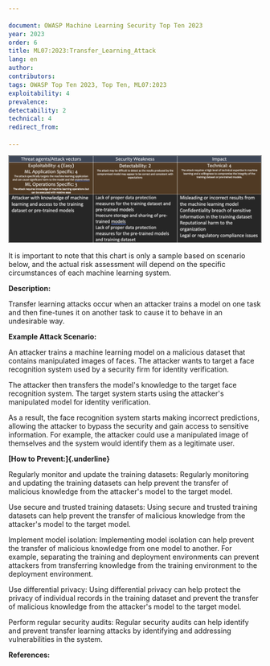 ```yaml
---

document: OWASP Machine Learning Security Top Ten 2023
year: 2023
order: 6
title: ML07:2023:Transfer_Learning_Attack
lang: en
author:
contributors:
tags: OWASP Top Ten 2023, Top Ten, ML07:2023
exploitability: 4
prevalence:
detectability: 2
technical: 4
redirect_from:

---
```


![ML07-chart](/assets/images/ML07-chart.png)


It is important to note that this chart is only a sample based on
scenario below, and the actual risk assessment will depend on the
specific circumstances of each machine learning system.

**Description:**

Transfer learning attacks occur when an attacker trains a model on one
task and then fine-tunes it on another task to cause it to behave in an
undesirable way.

**Example Attack Scenario:**

An attacker trains a machine learning model on a malicious dataset that
contains manipulated images of faces. The attacker wants to target a
face recognition system used by a security firm for identity
verification.

The attacker then transfers the model's knowledge to the target face
recognition system. The target system starts using the attacker's
manipulated model for identity verification.

As a result, the face recognition system starts making incorrect
predictions, allowing the attacker to bypass the security and gain
access to sensitive information. For example, the attacker could use a
manipulated image of themselves and the system would identify them as a
legitimate user.

**[How to Prevent:]{.underline}**

Regularly monitor and update the training datasets: Regularly monitoring
and updating the training datasets can help prevent the transfer of
malicious knowledge from the attacker\'s model to the target model.

Use secure and trusted training datasets: Using secure and trusted
training datasets can help prevent the transfer of malicious knowledge
from the attacker\'s model to the target model.

Implement model isolation: Implementing model isolation can help prevent
the transfer of malicious knowledge from one model to another. For
example, separating the training and deployment environments can prevent
attackers from transferring knowledge from the training environment to
the deployment environment.

Use differential privacy: Using differential privacy can help protect
the privacy of individual records in the training dataset and prevent
the transfer of malicious knowledge from the attacker's model to the
target model.

Perform regular security audits: Regular security audits can help
identify and prevent transfer learning attacks by identifying and
addressing vulnerabilities in the system.

**References:**
